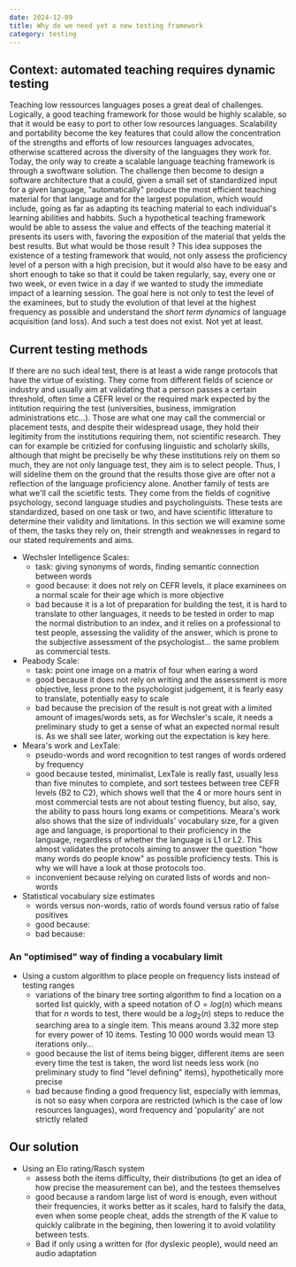 ```yaml
---
date: 2024-12-09
title: Why do we need yet a new testing framework
category: testing
---
```

## Context: automated teaching requires dynamic testing
Teaching low ressources languages poses a great deal of challenges. Logically, a good teaching framework for those would be highly scalable, so that it would be easy to port to other low resources languages. Scalability and portability become the key features that could allow the concentration of the strengths and efforts of low resources languages advocates, otherwise scattered across the diversity of the languages they work for.
Today, the only way to create a scalable language teaching framework is through a swoftware solution. The challenge then become to design a software architecture that a could, given a small set of standardized input for a given language, "automatically" produce the most efficient teaching material for that language and for the largest population, which would include, going as far as adapting its teaching material to each individual's learning abilities and habbits.
Such a hypothetical teaching framework would be able to assess the value and effects of the teaching material it presents its users with, favoring the exposition of the material that yelds the best results. But what would be those result ? This idea supposes the existence of a testing framework that would, not only assess the proficiency level of a person with a high precision, but it would also have to be easy and short enough to take so that it could be taken regularly, say, every one or two week, or even twice in a day if we wanted to study the immediate impact of a learning session. The goal here is not only to test the level of the examinees, but to study the evolution of that level at the highest frequency as possible and understand the *short term dynamics* of language acquisition (and loss). And such a test does not exist. Not yet at least.

## Current testing methods
If there are no such ideal test, there is at least a wide range protocols that have the virtue of existing. They come from different fields of science or industry and usually aim at validating that a person passes a certain threshold, often time a CEFR level or the required mark expected by the intitution requiring the test (universities, business, immigration administrations etc...). Those are what one may call the commercial or placement tests, and despite their widespread usage, they hold their legitimity from the institutions requiring them, not scientific research. They can for example be critizied for confusing linguistic and scholarly skills, although that might be preciselly be why these institutions rely on them so much, they are not only language test, they aim is to select people. Thus, I will sideline them on the ground that the results those give are ofter not a reflection of the language proficiency alone.
Another family of tests are what we'll call the scietific tests. They come from the fields of cognitive psychology, second language studies and psycholinguists. These tests are standardized, based on one task or two, and have scientific litterature to determine their validity and limitations. In this section we will examine some of them, the tasks they rely on, their strength and weaknesses in regard to our stated requirements and aims.

- Wechsler Intelligence Scales:
	- task: giving synonyms of words, finding semantic connection between words
	- good because: it does not rely on CEFR levels, it place examinees on a normal scale for their age which is more objective 
	- bad because it is a lot of preparation for building the test, it is hard to translate to other languages, it needs to be tested in order to map the normal distribution to an index, and it relies on a professional to test people, assessing the validity of the answer, which is prone to the subjective assessment of the psychologist... the same problem as commercial tests.
- Peabody Scale:
	- task: point one image on a matrix of four when earing a word
	- good because it does not rely on writing and the assessment is more objective, less prone to the psychologist judgement, it is fearly easy to translate, potentially easy to scale
	- bad because the precision of the result is not great with a limited amount of images/words sets, as for Wechsler's scale, it needs a preliminary study to get a sense of what an expected normal result is. As we shall see later, working out the expectation is key here.
- Meara's work and LexTale:
	- pseudo-words and word recognition to test ranges of words ordered by frequency
	- good because tested, minimalist, LexTale is really fast, usually less than five minutes to complete, and sort testees between tree CEFR levels (B2 to C2), which shows well that the 4 or more hours sent in most commercial tests are not about testing fluency, but also, say, the ability to pass hours long exams or competitions. Meara's work also shows that the size of individuals' vocabulary size, for a given age and language, is proportional to their proficiency in the language, regardless of whether the language is L1 or L2. This almost validates the protocols aiming to answer the question "how many words do people know" as possible proficiency tests. This is why we will have a look at those protocols too.
	- inconvenient because relying on curated lists of words and non-words
- Statistical vocabulary size estimates
	- words versus non-words, ratio of words found versus ratio of false positives
	- good because:
	- bad because:
### An "optimised" way of finding a vocabulary limit
- Using a custom algorithm to place people on frequency lists instead of testing ranges
	- variations of the binary tree sorting algorithm to find a location on a sorted list quickly, with a speed notation of $O = log(n)$ which means that for $n$ words to test, there would be a $log_2(n)$ steps to reduce the searching area to a single item. This means around $3.32$  more step for every power of 10 items. Testing 10 000 words would mean 13 iterations only...
	- good because the list of items being bigger, different items are seen every time the test is taken, the word list needs less work (no preliminary study to find "level defining" items), hypothetically more precise
	- bad because finding a good frequency list, especially with lemmas, is not so easy when corpora are restricted (which is the case of low resources languages), word frequency and 'popularity' are not strictly related
## Our solution
- Using an Elo rating/Rasch system
	- assess both the items difficulty, their distributions (to get an idea of how precise the measurement can be), and the testees themselves
	- good because a random large list of word is enough, even without their frequencies, it works better as it scales, hard to falsify the data, even when some people cheat, adds the strength of the $K$ value to quickly calibrate in the begining, then lowering it to avoid volatility between tests.
	- Bad if only using a written for (for dyslexic people), would need an audio adaptation